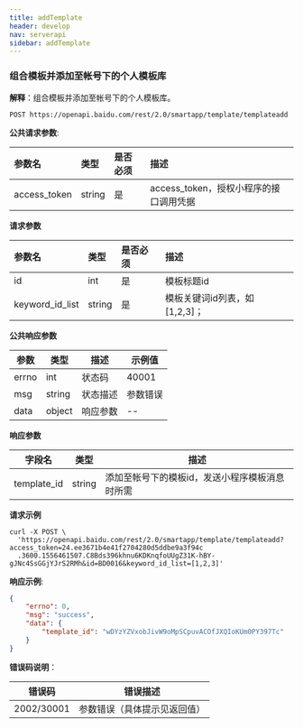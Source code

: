 ```yaml
---
title: addTemplate
header: develop
nav: serverapi
sidebar: addTemplate
---
```

 
### 组合模板并添加至帐号下的个人模板库

**解释**：组合模板并添加至帐号下的个人模板库。


```
POST https://openapi.baidu.com/rest/2.0/smartapp/template/templateadd
```
**公共请求参数**:

|参数名 | 类型 | 是否必须 | 描述|
|:----- |:-----| :------| :-----|
|access_token |string | 是 | access_token，授权小程序的接口调用凭据 |

**请求参数**

|参数名 | 类型 | 是否必须 | 描述|
|:----- |:-----| :------| :-----|
|id | int | 是 | 模板标题id|
|keyword\_id\_list | string | 是 | 模板关键词id列表，如[1,2,3]；|

**公共响应参数** 

|参数|类型|描述|示例值|
|--|--|--|--|
|errno|int|状态码|40001|
|msg|string|状态描述|参数错误|
|data|object|响应参数|--|

**响应参数** 

|字段名 | 类型  | 描述|
|----- |-----| -----|
|template_id | string| 添加至帐号下的模板id，发送小程序模板消息时所需 |

**请求示例**

```shell
curl -X POST \
  'https://openapi.baidu.com/rest/2.0/smartapp/template/templateadd?access_token=24.ee3671b4e41f2704280d5ddbe9a3f94c
  .3600.1556461507.C8Bds396khnu6KDKnqfoUUgZ31K-hBY-gJNc4SsGGjYJrS2RMh&id=BD0016&keyword_id_list=[1,2,3]'
```

**响应示例**:

```json
{
    "errno": 0,
    "msg": "success",
    "data": {
        "template_id": "wDYzYZVxobJivW9oMpSCpuvACOfJXQIoKUm0PY397Tc"
    }
}
```

**错误码说明**：

|错误码 | 错误描述 |
|----- |-----|
|2002/30001|参数错误（具体提示见返回值）|
